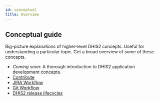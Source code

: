 ```yaml
---
id: conceptual
title: Overview
---
```


## Conceptual guide  

Big-picture explanations of higher-level DHIS2 concepts. Useful for understanding a particular topic. Get a broad overview of some of these concepts. 

* _Coming soon_: A thorough introduction to DHIS2 application development concepts.
* [Contribute](./conceptual/contribute)
* [JIRA Workflow](./conceptual/jira-workflow)
* [Git Workflow](./conceptual/git-workflow)
* [DHIS2 release lifecycles](https://github.com/dhis2/notes/blob/master/platform/processes/dhis2-release-lifecycle.md) 
